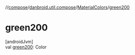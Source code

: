 //[compose](../../../index.md)/[danbroid.util.compose](../index.md)/[MaterialColors](index.md)/[green200](green200.md)

# green200

[androidJvm]\
val [green200](green200.md): Color
